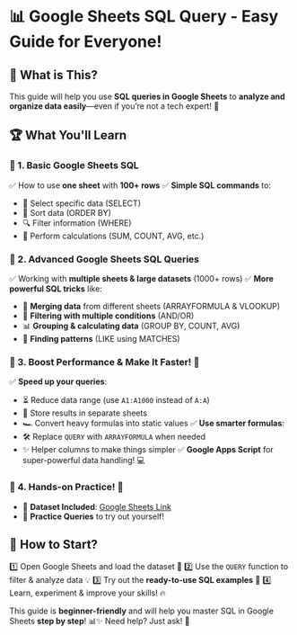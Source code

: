 # 📊 Google Sheets SQL Query - Easy Guide for Everyone!

## 🌟 What is This?
This guide will help you use **SQL queries in Google Sheets** to **analyze and organize data easily**—even if you’re not a tech expert! 🧐

## 🏆 What You'll Learn

### 🔹 1. Basic Google Sheets SQL
✅ How to use **one sheet** with **100+ rows**
✅ **Simple SQL commands** to:
   - 🎯 Select specific data (SELECT)
   - 🔀 Sort data (ORDER BY)
   - 🔍 Filter information (WHERE)
   - 🔢 Perform calculations (SUM, COUNT, AVG, etc.)

### 🔹 2. Advanced Google Sheets SQL Queries
✅ Working with **multiple sheets & large datasets** (1000+ rows)
✅ **More powerful SQL tricks** like:
   - 🔗 **Merging data** from different sheets (ARRAYFORMULA & VLOOKUP)
   - 🧐 **Filtering with multiple conditions** (AND/OR)
   - 📊 **Grouping & calculating data** (GROUP BY, COUNT, AVG)
   - 🔎 **Finding patterns** (LIKE using MATCHES)

### 🔹 3. Boost Performance & Make It Faster! 🚀
✅ **Speed up your queries**:
   - ⏳ Reduce data range (use `A1:A1000` instead of `A:A`)
   - 📌 Store results in separate sheets
   - 🏎️ Convert heavy formulas into static values
✅ **Use smarter formulas**:
   - 🛠️ Replace `QUERY` with `ARRAYFORMULA` when needed
   - ✨ Helper columns to make things simpler
✅ **Google Apps Script** for super-powerful data handling! 💻

### 🔹 4. Hands-on Practice! 🎯
- 📝 **Dataset Included**: [Google Sheets Link]([https://docs.google.com/spreadsheets/d/your_actual_dataset_link](https://docs.google.com/spreadsheets/d/1FRvmMF5WQWl7wJ4tW9jnKZlCgMu40wYVl6xNymmc0Q4/edit?usp=sharing))
- 🏅 **Practice Queries** to try out yourself!

## 🚀 How to Start?
1️⃣ Open Google Sheets and load the dataset 📂
2️⃣ Use the `QUERY` function to filter & analyze data 💡
3️⃣ Try out the **ready-to-use SQL examples** 📌
4️⃣ Learn, experiment & improve your skills! 🔥

This guide is **beginner-friendly** and will help you master SQL in Google Sheets **step by step**! 📊✨ Need help? Just ask! 💬

